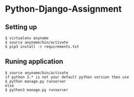 # Python-Django-Assignment

## Setting up
```
$ virtualenv anyname
$ source anyname/bin/activate
$ pip3 install -r requirements.txt
```

## Runing application

```
$ source anyname/bin/activate
if python 3.* is not your default python version then use
$ python manage.py runserver
else
$ python3 manage.py runserver
```
